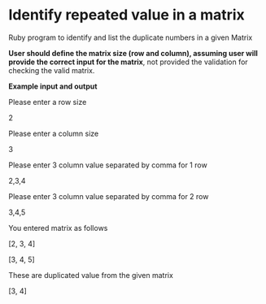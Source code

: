 # Identify repeated value in a matrix
Ruby program to identify and list the duplicate numbers in a given Matrix

<b>User should define the matrix size (row and column), assuming user will provide the correct input for the matrix</b>, 
not provided the validation for checking the valid matrix.  

<b>Example input and output </b>

Please enter a row size

2

Please enter a column size

3

Please enter 3 column value separated by comma for 1 row

2,3,4

Please enter 3 column value separated by comma for 2 row

3,4,5

You entered matrix as follows

[2, 3, 4]

[3, 4, 5]

These are duplicated value from the given matrix 

 [3, 4]
